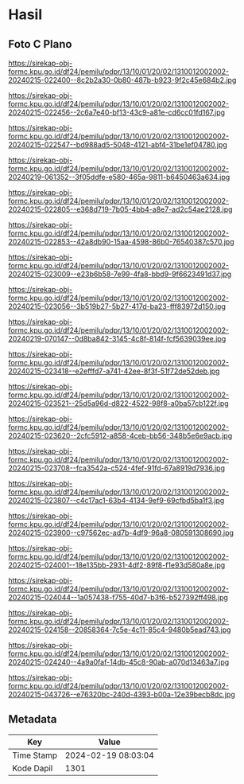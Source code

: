 # Hasil

## Foto C Plano

https://sirekap-obj-formc.kpu.go.id/df24/pemilu/pdpr/13/10/01/20/02/1310012002002-20240215-022400--8c2b2a30-0b80-487b-b923-9f2c45e684b2.jpg

https://sirekap-obj-formc.kpu.go.id/df24/pemilu/pdpr/13/10/01/20/02/1310012002002-20240215-022456--2c6a7e40-bf13-43c9-a81e-cd6cc01fd167.jpg

https://sirekap-obj-formc.kpu.go.id/df24/pemilu/pdpr/13/10/01/20/02/1310012002002-20240215-022547--bd988ad5-5048-4121-abf4-31be1ef04780.jpg

https://sirekap-obj-formc.kpu.go.id/df24/pemilu/pdpr/13/10/01/20/02/1310012002002-20240219-061352--3f05ddfe-e580-465a-9811-b6450463a634.jpg

https://sirekap-obj-formc.kpu.go.id/df24/pemilu/pdpr/13/10/01/20/02/1310012002002-20240215-022805--e368d719-7b05-4bb4-a8e7-ad2c54ae2128.jpg

https://sirekap-obj-formc.kpu.go.id/df24/pemilu/pdpr/13/10/01/20/02/1310012002002-20240215-022853--42a8db90-15aa-4598-86b0-76540387c570.jpg

https://sirekap-obj-formc.kpu.go.id/df24/pemilu/pdpr/13/10/01/20/02/1310012002002-20240215-023009--e23b6b58-7e99-4fa8-bbd9-9f6623491d37.jpg

https://sirekap-obj-formc.kpu.go.id/df24/pemilu/pdpr/13/10/01/20/02/1310012002002-20240215-023056--3b519b27-5b27-417d-ba23-fff83972d150.jpg

https://sirekap-obj-formc.kpu.go.id/df24/pemilu/pdpr/13/10/01/20/02/1310012002002-20240219-070147--0d8ba842-3145-4c8f-814f-fcf5639039ee.jpg

https://sirekap-obj-formc.kpu.go.id/df24/pemilu/pdpr/13/10/01/20/02/1310012002002-20240215-023418--e2efffd7-a741-42ee-8f3f-51f72de52deb.jpg

https://sirekap-obj-formc.kpu.go.id/df24/pemilu/pdpr/13/10/01/20/02/1310012002002-20240215-023521--25d5a96d-d822-4522-98f8-a0ba57cb122f.jpg

https://sirekap-obj-formc.kpu.go.id/df24/pemilu/pdpr/13/10/01/20/02/1310012002002-20240215-023620--2cfc5912-a858-4ceb-bb56-348b5e6e9acb.jpg

https://sirekap-obj-formc.kpu.go.id/df24/pemilu/pdpr/13/10/01/20/02/1310012002002-20240215-023708--fca3542a-c524-4fef-91fd-67a8919d7936.jpg

https://sirekap-obj-formc.kpu.go.id/df24/pemilu/pdpr/13/10/01/20/02/1310012002002-20240215-023807--c4c17ac1-63b4-4134-9ef9-69cfbd5ba1f3.jpg

https://sirekap-obj-formc.kpu.go.id/df24/pemilu/pdpr/13/10/01/20/02/1310012002002-20240215-023900--c97562ec-ad7b-4df9-96a8-080591308690.jpg

https://sirekap-obj-formc.kpu.go.id/df24/pemilu/pdpr/13/10/01/20/02/1310012002002-20240215-024001--18e135bb-2931-4df2-89f8-f1e93d580a8e.jpg

https://sirekap-obj-formc.kpu.go.id/df24/pemilu/pdpr/13/10/01/20/02/1310012002002-20240215-024044--1a057438-f755-40d7-b3f6-b527392ff498.jpg

https://sirekap-obj-formc.kpu.go.id/df24/pemilu/pdpr/13/10/01/20/02/1310012002002-20240215-024158--20858364-7c5e-4c11-85c4-9480b5ead743.jpg

https://sirekap-obj-formc.kpu.go.id/df24/pemilu/pdpr/13/10/01/20/02/1310012002002-20240215-024240--4a9a0faf-14db-45c8-90ab-a070d13463a7.jpg

https://sirekap-obj-formc.kpu.go.id/df24/pemilu/pdpr/13/10/01/20/02/1310012002002-20240215-043726--e76320bc-240d-4393-b00a-12e39becb8dc.jpg


## Metadata

| Key        | Value               |
| ---------- | ------------------- |
| Time Stamp | 2024-02-19 08:03:04 |
| Kode Dapil | 1301                |



